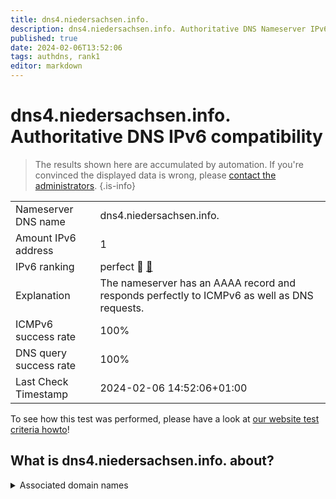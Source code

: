 ```yaml
---
title: dns4.niedersachsen.info.
description: dns4.niedersachsen.info. Authoritative DNS Nameserver IPv6 compatibility
published: true
date: 2024-02-06T13:52:06
tags: authdns, rank1
editor: markdown
---
```


# dns4.niedersachsen.info. Authoritative DNS IPv6 compatibility

> The results shown here are accumulated by automation. If you're convinced the displayed data is wrong, please [contact the administrators](/howto/chat). 
{.is-info}




|   |   |
| - | - |
| Nameserver DNS name | dns4.niedersachsen.info.
| Amount IPv6 address | 1
| IPv6 ranking | perfect :1st_place_medal: [🔗](/howto/ranking) |
| Explanation | The nameserver has an AAAA record and responds perfectly to ICMPv6 as well as DNS requests. |
| ICMPv6 success rate | 100%|
| DNS query success rate | 100% |
| Last Check Timestamp | 2024-02-06 14:52:06+01:00 |

To see how this test was performed, please have a look at [our website test criteria howto](/howto/testcriteria/authdns)!


## What is dns4.niedersachsen.info. about?






<details>
<summary>Associated domain names</summary>

www.niedersachsen.de

</details>
